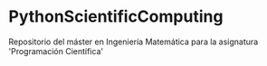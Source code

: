 # PythonScientificComputing
Repositorio del máster en Ingeniería Matemática para la asignatura 'Programación Científica'
